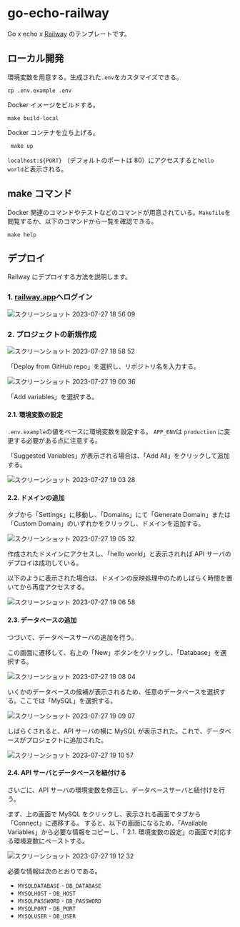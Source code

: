 # go-echo-railway

Go x echo x [Railway](https://railway.app/) のテンプレートです。

## ローカル開発

環境変数を用意する。生成された`.env`をカスタマイズできる。

```
cp .env.example .env
```

Docker イメージをビルドする。

```
make build-local
```

Docker コンテナを立ち上げる。

```
 make up
```

`localhost:${PORT}` （デフォルトのポートは 80）にアクセスすると`hello world`と表示される。

## make コマンド

Docker 関連のコマンドやテストなどのコマンドが用意されている。`Makefile`を閲覧するか、以下のコマンドから一覧を確認できる。

```
make help
```

## デプロイ

Railway にデプロイする方法を説明します。

### 1. [railway.app](https://railway.app/)へログイン

![スクリーンショット 2023-07-27 18 56 09](https://github.com/yuuumiravy/go-echo-railway/assets/73621966/62a5fbab-5ef7-4db7-9496-68aa77a97dca)

### 2. プロジェクトの新規作成

![スクリーンショット 2023-07-27 18 58 52](https://github.com/yuuumiravy/go-echo-railway/assets/73621966/6c314ed2-8c30-4d53-8c58-2c92714f5ac4)

「Deploy from GitHub repo」を選択し、リポジトリ名を入力する。

![スクリーンショット 2023-07-27 19 00 36](https://github.com/yuuumiravy/go-echo-railway/assets/73621966/7fb7b400-d49a-4da7-86fc-96eaa24b34fb)

「Add variables」を選択する。

#### 2.1. 環境変数の設定

`.env.example`の値をベースに環境変数を設定する。
`APP_ENV`は `production` に変更する必要がある点に注意する。

「Suggested Variables」が表示される場合は、「Add All」をクリックして追加する。

![スクリーンショット 2023-07-27 19 03 28](https://github.com/yuuumiravy/go-echo-railway/assets/73621966/374a027c-a21e-4ce2-9df4-410a3bcae34f)

#### 2.2. ドメインの追加

タブから「Settings」に移動し、「Domains」にて「Generate Domain」または「Custom Domain」のいずれかをクリックし、ドメインを追加する。

![スクリーンショット 2023-07-27 19 05 32](https://github.com/yuuumiravy/go-echo-railway/assets/73621966/0c9cadee-2ba0-4324-8a5a-291401cee2c7)

作成されたドメインにアクセスし、「hello world」と表示されれば API サーバのデプロイは成功している。

以下のように表示された場合は、ドメインの反映処理中のためしばらく時間を置いてから再度アクセスする。

![スクリーンショット 2023-07-27 19 06 58](https://github.com/yuuumiravy/go-echo-railway/assets/73621966/d0717cae-e3a0-48cb-977f-66811c188e25)

#### 2.3. データベースの追加

つづいて、データベースサーバの追加を行う。

この画面に遷移して、右上の「New」ボタンをクリックし、「Database」を選択する。

![スクリーンショット 2023-07-27 19 08 04](https://github.com/yuuumiravy/go-echo-railway/assets/73621966/42ea4817-b8bf-4126-878f-5fbe53110510)

いくかのデータベースの候補が表示されるため、任意のデータベースを選択する。ここでは「MySQL」を選択する。

![スクリーンショット 2023-07-27 19 09 07](https://github.com/yuuumiravy/go-echo-railway/assets/73621966/f613f64a-549b-477a-a6b8-acf1077ebe15)

しばらくされると、API サーバの横に MySQL が表示された。これで、データベースがプロジェクトに追加された。

![スクリーンショット 2023-07-27 19 10 57](https://github.com/yuuumiravy/go-echo-railway/assets/73621966/5ebd8cf0-5c9a-4b4a-8752-8c2166096840)

#### 2.4. API サーバとデータベースを紐付ける

さいごに、API サーバの環境変数を修正し、データベースサーバと紐付けを行う。

まず、上の画面で MySQL をクリックし、表示される画面でタブから「Connect」に遷移する。
すると、以下の画面になるため、「Available Variables」から必要な情報をコピーし、「
2.1. 環境変数の設定」の画面で対応する環境変数にペーストする。

![スクリーンショット 2023-07-27 19 12 32](https://github.com/yuuumiravy/go-echo-railway/assets/73621966/fcb17440-9002-4b98-bedb-369365d46740)

必要な情報は次のとおりである。

- `MYSQLDATABASE` - `DB_DATABASE`
- `MYSQLHOST` - `DB_HOST`
- `MYSQLPASSWORD` - `DB_PASSWORD`
- `MYSQLPORT` - `DB_PORT`
- `MYSQLUSER` - `DB_USER`
